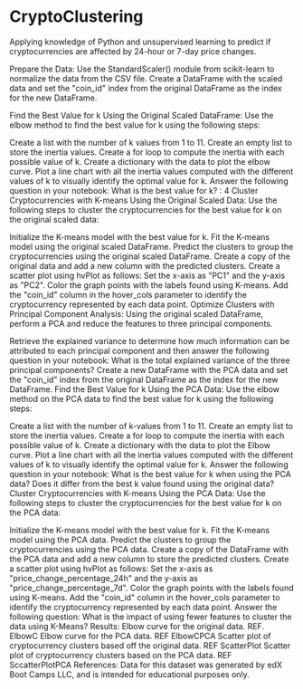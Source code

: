 # CryptoClustering

Applying knowledge of Python and unsupervised learning to predict if cryptocurrencies are affected by 24-hour or 7-day price changes.

Prepare the Data:
Use the StandardScaler() module from scikit-learn to normalize the data from the CSV file.
Create a DataFrame with the scaled data and set the "coin_id" index from the original DataFrame as the index for the new DataFrame.

Find the Best Value for k Using the Original Scaled DataFrame:
Use the elbow method to find the best value for k using the following steps:

Create a list with the number of k values from 1 to 11.
Create an empty list to store the inertia values.
Create a for loop to compute the inertia with each possible value of k.
Create a dictionary with the data to plot the elbow curve.
Plot a line chart with all the inertia values computed with the different values
of k to visually identify the optimal value for k. Answer the following question in your notebook: What is the best value for k? : 4
Cluster Cryptocurrencies with K-means Using the Original Scaled Data:
Use the following steps to cluster the cryptocurrencies for the best value for k on the original scaled data:

Initialize the K-means model with the best value for k.
Fit the K-means model using the original scaled DataFrame.
Predict the clusters to group the cryptocurrencies using the original scaled DataFrame.
Create a copy of the original data and add a new column with the predicted
clusters.
Create a scatter plot using hvPlot as follows:
Set the x-axis as "PC1" and the y-axis as "PC2".
Color the graph points with the labels found using K-means.
Add the "coin_id" column in the hover_cols parameter to identify the
cryptocurrency represented by each data point.
Optimize Clusters with Principal Component Analysis:
Using the original scaled DataFrame, perform a PCA and reduce the features to three principal components.

Retrieve the explained variance to determine how much information can be
attributed to each principal component and then answer the following question in your notebook: What is the total explained variance of the three principal components?
Create a new DataFrame with the PCA data and set the "coin_id" index from the original DataFrame as the index for the new DataFrame.
Find the Best Value for k Using the PCA Data:
Use the elbow method on the PCA data to find the best value for k using the following steps:

Create a list with the number of k-values from 1 to 11.
Create an empty list to store the inertia values.
Create a for loop to compute the inertia with each possible value of k.
Create a dictionary with the data to plot the Elbow curve.
Plot a line chart with all the inertia values computed with the different values
of k to visually identify the optimal value for k.
Answer the following question in your notebook:
What is the best value for k when using the PCA data?
Does it differ from the best k value found using the original data?
Cluster Cryptocurrencies with K-means Using the PCA Data:
Use the following steps to cluster the cryptocurrencies for the best value for k on the PCA data:

Initialize the K-means model with the best value for k.
Fit the K-means model using the PCA data.
Predict the clusters to group the cryptocurrencies using the PCA data.
Create a copy of the DataFrame with the PCA data and add a new column to store the predicted clusters.
Create a scatter plot using hvPlot as follows:
Set the x-axis as "price_change_percentage_24h" and the y-axis as
"price_change_percentage_7d".
Color the graph points with the labels found using K-means.
Add the "coin_id" column in the hover_cols parameter to identify the
cryptocurrency represented by each data point. Answer the following question: What is the impact of using fewer features to cluster the data using K-Means?
Results:
Elbow curve for the original data. REF. ElbowC
Elbow curve for the PCA data. REF ElbowCPCA
Scatter plot of cryptocurrency clusters based off the original data. REF ScatterPlot
Scatter plot of cryptocurrency clusters based on the PCA data. REF SccatterPlotPCA
References:
Data for this dataset was generated by edX Boot Camps LLC, and is intended for educational purposes only.
